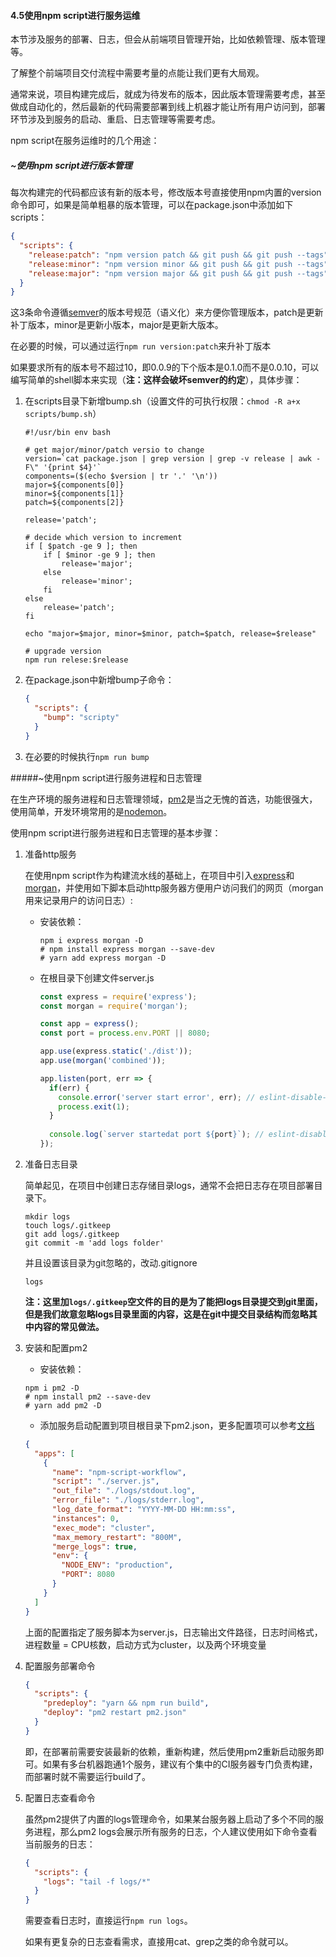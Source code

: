 #### 4.5使用npm script进行服务运维

本节涉及服务的部署、日志，但会从前端项目管理开始，比如依赖管理、版本管理等。

了解整个前端项目交付流程中需要考量的点能让我们更有大局观。

通常来说，项目构建完成后，就成为待发布的版本，因此版本管理需要考虑，甚至做成自动化的，然后最新的代码需要部署到线上机器才能让所有用户访问到，部署环节涉及到服务的启动、重启、日志管理等需要考虑。

npm script在服务运维时的几个用途：



##### ~使用npm script进行版本管理

每次构建完的代码都应该有新的版本号，修改版本号直接使用npm内置的version命令即可，如果是简单粗暴的版本管理，可以在package.json中添加如下scripts：

```json
{
  "scripts": {
    "release:patch": "npm version patch && git push && git push --tags",
    "release:minor": "npm version minor && git push && git push --tags",
    "release:major": "npm version major && git push && git push --tags",
  }
}
```

这3条命令遵循[semver](https://semver.org/)的版本号规范（语义化）来方便你管理版本，patch是更新补丁版本，minor是更新小版本，major是更新大版本。

在必要的时候，可以通过运行`npm run version:patch`来升补丁版本

如果要求所有的版本号不超过10，即0.0.9的下个版本是0.1.0而不是0.0.10，可以编写简单的shell脚本来实现（**注：这样会破坏semver的约定**），具体步骤：

1. 在scripts目录下新增bump.sh（设置文件的可执行权限：`chmod -R a+x scripts/bump.sh`）

   ```shell
   #!/usr/bin env bash
   
   # get major/minor/patch versio to change
   version=`cat package.json | grep version | grep -v release | awk -F\" '{print $4}'`
   components=($(echo $version | tr '.' '\n'))
   major=${components[0]}
   minor=${components[1]}
   patch=${components[2]}
   
   release='patch';
   
   # decide which version to increment
   if [ $patch -ge 9 ]; then
       if [ $minor -ge 9 ]; then
           release='major';
       else
           release='minor';
       fi
   else
       release='patch';
   fi
   
   echo "major=$major, minor=$minor, patch=$patch, release=$release"
   
   # upgrade version
   npm run relese:$release
   ```

2. 在package.json中新增bump子命令：

   ```json
   {
     "scripts": {
       "bump": "scripty"
     }
   }
   ```

3. 在必要的时候执行`npm run bump`



#####~使用npm script进行服务进程和日志管理

在生产环境的服务进程和日志管理领域，[pm2](http://pm2.keymetrics.io/)是当之无愧的首选，功能很强大，使用简单，开发环境常用的是[nodemon](https://www.npmjs.com/package/nodemon)。

使用npm script进行服务进程和日志管理的基本步骤：

1. 准备http服务

   在使用npm script作为构建流水线的基础上，在项目中引入[express](https://www.npmjs.com/package/express)和[morgan](https://www.npmjs.com/package/morgan)，并使用如下脚本启动http服务器方便用户访问我们的网页（morgan用来记录用户的访问日志）:

   * 安装依赖：

     ```shell
     npm i express morgan -D
     # npm install express morgan --save-dev
     # yarn add express morgan -D
     ```

   * 在根目录下创建文件server.js

     ```javascript
     const express = require('express');
     const morgan = require('morgan');
     
     const app = express();
     const port = process.env.PORT || 8080;
     
     app.use(express.static('./dist'));
     app.use(morgan('combined'));
     
     app.listen(port, err => {
       if(err) {
         console.error('server start error', err); // eslint-disable-line
         process.exit(1);
       }
       
       console.log(`server startedat port ${port}`); // eslint-disable-line
     });
     ```

2. 准备日志目录

   简单起见，在项目中创建日志存储目录logs，通常不会把日志存在项目部署目录下。

   ```shell
   mkdir logs
   touch logs/.gitkeep
   git add logs/.gitkeep
   git commit -m 'add logs folder'
   ```

   并且设置该目录为git忽略的，改动.gitignore

   ```
   logs
   ```

   **注：这里加`logs/.gitkeep`空文件的目的是为了能把logs目录提交到git里面，但是我们故意忽略logs目录里面的内容，这是在git中提交目录结构而忽略其中内容的常见做法。**

3. 安装和配置pm2

   * 安装依赖：

   ```shell
   npm i pm2 -D
   # npm install pm2 --save-dev
   # yarn add pm2 -D
   ```

   * 添加服务启动配置到项目根目录下pm2.json，更多配置项可以参考[文档](http://pm2.keymetrics.io/docs/usage/application-declaration)

   ```json
   {
     "apps": [
       {
         "name": "npm-script-workflow",
         "script": "./server.js",
         "out_file": "./logs/stdout.log",
         "error_file": "./logs/stderr.log",
         "log_date_format": "YYYY-MM-DD HH:mm:ss",
         "instances": 0,
         "exec_mode": "cluster",
         "max_memory_restart": "800M",
         "merge_logs": true,
         "env": {
           "NODE_ENV": "production",
           "PORT": 8080
         }
       }
     ]
   }
   ```

   上面的配置指定了服务脚本为server.js，日志输出文件路径，日志时间格式，进程数量 = CPU核数，启动方式为cluster，以及两个环境变量

4. 配置服务部署命令

   ```json
   {
     "scripts": {
       "predeploy": "yarn && npm run build",
       "deploy": "pm2 restart pm2.json"
     }
   }
   ```

   即，在部署前需要安装最新的依赖，重新构建，然后使用pm2重新启动服务即可。如果有多台机器跑通1个服务，建议有个集中的CI服务器专门负责构建，而部署时就不需要运行build了。

5. 配置日志查看命令

   虽然pm2提供了内置的logs管理命令，如果某台服务器上启动了多个不同的服务进程，那么pm2 logs会展示所有服务的日志，个人建议使用如下命令查看当前服务的日志：

   ```json
   {
     "scripts": {
       "logs": "tail -f logs/*"
     }
   }
   ```

   需要查看日志时，直接运行`npm run logs`。

   如果有更复杂的日志查看需求，直接用cat、grep之类的命令就可以。

